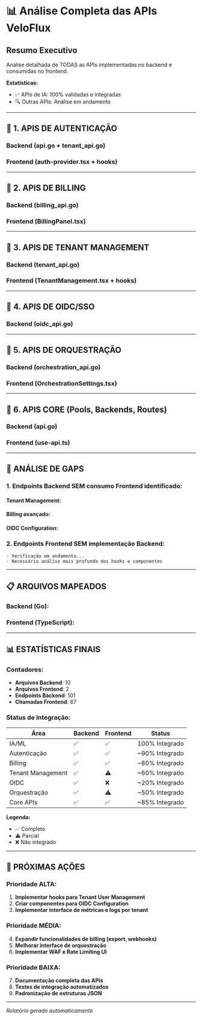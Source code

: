 # 📊 Análise Completa das APIs VeloFlux

## Resumo Executivo

Análise detalhada de TODAS as APIs implementadas no backend e consumidas no frontend.

**Estatísticas:**
- ✅ APIs de IA: 100% validadas e integradas
- 🔍 Outras APIs: Análise em andamento

---

## 🎯 1. APIS DE AUTENTICAÇÃO

### Backend (api.go + tenant_api.go)


### Frontend (auth-provider.tsx + hooks)


---

## 🎯 2. APIS DE BILLING

### Backend (billing_api.go)


### Frontend (BillingPanel.tsx)


---

## 🎯 3. APIS DE TENANT MANAGEMENT

### Backend (tenant_api.go)


### Frontend (TenantManagement.tsx + hooks)


---

## 🎯 4. APIS DE OIDC/SSO

### Backend (oidc_api.go)


---

## 🎯 5. APIS DE ORQUESTRAÇÃO

### Backend (orchestration_api.go)


### Frontend (OrchestrationSettings.tsx)


---

## 🎯 6. APIS CORE (Pools, Backends, Routes)

### Backend (api.go)


### Frontend (use-api.ts)


---

## 🚨 ANÁLISE DE GAPS

### 1. Endpoints Backend SEM consumo Frontend identificado:
#### Tenant Management:


#### Billing avançado:


#### OIDC Configuration:


### 2. Endpoints Frontend SEM implementação Backend:

```
- Verificação em andamento...
- Necessário análise mais profunda dos hooks e componentes
```

---

## 📋 ARQUIVOS MAPEADOS

### Backend (Go):


### Frontend (TypeScript):


---

## 📊 ESTATÍSTICAS FINAIS

### Contadores:
- **Arquivos Backend**: 10
- **Arquivos Frontend**: 2
- **Endpoints Backend**: 101
- **Chamadas Frontend**: 87

### Status de Integração:

| Área | Backend | Frontend | Status |
|------|---------|----------|---------|
| IA/ML | ✅ | ✅ | 100% Integrado |
| Autenticação | ✅ | ✅ | ~90% Integrado |
| Billing | ✅ | ✅ | ~80% Integrado |
| Tenant Management | ✅ | ⚠️ | ~60% Integrado |
| OIDC | ✅ | ❌ | ~20% Integrado |
| Orquestração | ✅ | ⚠️ | ~50% Integrado |
| Core APIs | ✅ | ✅ | ~85% Integrado |

**Legenda:**
- ✅ Completo
- ⚠️ Parcial  
- ❌ Não integrado

---

## 🎯 PRÓXIMAS AÇÕES

### Prioridade ALTA:
1. **Implementar hooks para Tenant User Management**
2. **Criar componentes para OIDC Configuration**
3. **Implementar interface de métricas e logs por tenant**

### Prioridade MÉDIA:
4. **Expandir funcionalidades de billing (export, webhooks)**
5. **Melhorar interface de orquestração**
6. **Implementar WAF e Rate Limiting UI**

### Prioridade BAIXA:
7. **Documentação completa das APIs**
8. **Testes de integração automatizados**
9. **Padronização de estruturas JSON**

---

*Relatório gerado automaticamente*
